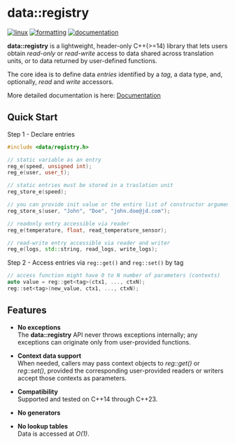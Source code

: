 # data::registry

[![linux](https://github.com/vladislavmarkov/data_registry/actions/workflows/linux.yml/badge.svg)](https://github.com/vladislavmarkov/data_registry/actions/workflows/linux.yml)
[![formatting](https://github.com/vladislavmarkov/data_registry/actions/workflows/formatting.yml/badge.svg)](https://github.com/vladislavmarkov/data_registry/actions/workflows/formatting.yml)
[![documentation](https://github.com/vladislavmarkov/data_registry/actions/workflows/docs.yml/badge.svg)](https://github.com/vladislavmarkov/data_registry/actions/workflows/docs.yml)

**data::registry** is a lightweight, header-only C++(>=14) library that lets users
obtain *read-only* or *read-write* access to data shared across translation
units, or to data returned by user-defined functions.

The core idea is to define data *entries* identified by a *tag*, a data type,
and, optionally, *read* and *write* accessors.

More detailed documentation is here: [Documentation](https://vladislavmarkov.github.io/data_registry)

## Quick Start

Step 1 - Declare entries

```cpp
#include <data/registry.h>

// static variable as an entry
reg_e(speed, unsigned int);
reg_e(user, user_t);

// static entries must be stored in a traslation unit
reg_store_e(speed); 

// you can provide init value or the entire list of constructor arguments
reg_store_s(user, "John", "Doe", "john.doe@jd.com");

// readonly entry accessible via reader
reg_e(temperature, float, read_temperature_sensor);

// read-write entry accessible via reader and writer
reg_e(logs, std::string, read_logs, write_logs); 
```

Step 2 - Access entries via `reg::get()` and `reg::set()` by tag

```cpp
// access function might have 0 to N number of parameters (contexts)
auto value = reg::get<tag>(ctx1, ..., ctxN);
reg::set<tag>(new_value, ctx1, ..., ctxN);
```

## Features

- **No exceptions**  
 The **data::registry** API never throws exceptions
 internally; any exceptions can originate only from user-provided functions.

- **Context data support**  
 When needed, callers may pass context objects to
 *reg::get()* or *reg::set()*, provided the corresponding user-provided readers
 or writers accept those contexts as parameters.

- **Compatibility**  
 Supported and tested on C++14 through C++23.

- **No generators**

- **No lookup tables**  
 Data is accessed at *O(1)*.
